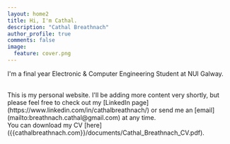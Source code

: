 ```yaml
---
layout: home2
title: Hi, I'm Cathal.
description: "Cathal Breathnach"
author_profile: true
comments: false
image:
  feature: cover.png
---
```


I'm a final year Electronic & Computer Engineering Student at NUI Galway.

<br />
This is my personal website. I'll be adding more content very shortly, but please feel free to check out my [LinkedIn page](https://www.linkedin.com/in/cathalbreathnach/) or send me an [email](mailto:breathnach.cathal@gmail.com) at any time.

<br />
You can download my CV [here]({{cathalbreathnach.com}}/documents/Cathal_Breathnach_CV.pdf). 
<!--Change this CV file before finalising-->

<!--
I'm a post-doctoral researcher in [Prof. Luc Van Gool](http://www.vision.ee.ethz.ch/members/get_member.cgi?id=1)'s [ETHZ vision group](http://www.vision.ee.ethz.ch/index.en.html).

<br />
Previously, I did an 8-month internship at <a href="http://www.disneyresearch.com/research-labs/disney-research-zurich/" target="_blank">Disney Research, Zürich</a>, under the supervision of <a href="http://zurich.disneyresearch.com/~smolica/" target="_blank">Prof. Aljoscha Smolic</a>, I visited <a href="http://www.cs.berkeley.edu/~malik/" target="_blank">Prof. Jitendra Malik</a>'s vision group in <a href="http://www.berkeley.edu" target="_blank">UC Berkeley</a>, and I collaborated with the startup <a href="http://fezoo.cat" target="_blank">Fezoo</a>.

<br />
I am a mathematician, engineer, and PhD in computer vision by <a href="http://www.upc.edu" target="_blank">UPC Barcelonatech</a> under the supervision of <a href="https://imatge.upc.edu/web/ferran" target="_blank">Prof. Ferran Marques</a>.-->
